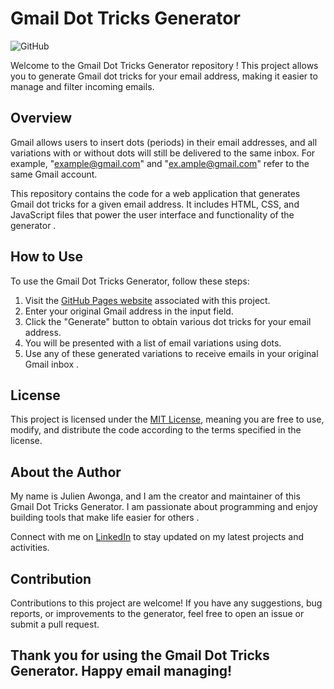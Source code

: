 # Gmail Dot Tricks Generator 

![GitHub](https://img.shields.io/github/license/julienawonga/gmail-dot-tricks)

Welcome to the Gmail Dot Tricks Generator repository ! This project allows you to generate Gmail dot tricks for your email address, making it easier to manage and filter incoming emails.

## Overview

Gmail allows users to insert dots (periods) in their email addresses, and all variations with or without dots will still be delivered to the same inbox. For example, "<example@gmail.com>" and "<ex.ample@gmail.com>" refer to the same Gmail account.

This repository contains the code for a web application that generates Gmail dot tricks for a given email address. It includes HTML, CSS, and JavaScript files that power the user interface and functionality of the generator .

## How to Use

To use the Gmail Dot Tricks Generator, follow these steps:

1. Visit the [GitHub Pages website](https://julienawonga.github.io/gmail-dot-tricks/) associated with this project.
2. Enter your original Gmail address in the input field.
3. Click the "Generate" button to obtain various dot tricks for your email address.
4. You will be presented with a list of email variations using dots.
5. Use any of these generated variations to receive emails in your original Gmail inbox .

## License

This project is licensed under the [MIT License](https://github.com/julienawonga/gmail-dot-tricks/blob/main/LICENSE), meaning you are free to use, modify, and distribute the code according to the terms specified in the license.

## About the Author

My name is Julien Awonga, and I am the creator and maintainer of this Gmail Dot Tricks Generator. I am passionate about programming and enjoy building tools that make life easier for others .

Connect with me on [LinkedIn](https://www.linkedin.com/in/julienawonga/) to stay updated on my latest projects and activities.

## Contribution

Contributions to this project are welcome! If you have any suggestions, bug reports, or improvements to the generator, feel free to open an issue or submit a pull request.

Thank you for using the Gmail Dot Tricks Generator. Happy email managing!
---

